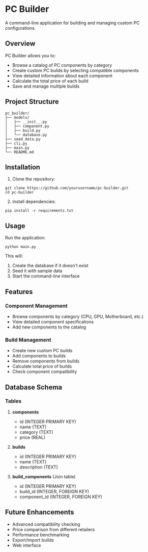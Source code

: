 # PC Builder

A command-line application for building and managing custom PC configurations.

## Overview

PC Builder allows you to:
- Browse a catalog of PC components by category
- Create custom PC builds by selecting compatible components
- View detailed information about each component
- Calculate the total price of each build
- Save and manage multiple builds

## Project Structure

```
pc_builder/
├── models/
│   ├── __init__.py
│   ├── component.py
│   ├── build.py
│   └── database.py
├── seed_data.py
├── cli.py
├── main.py
└── README.md
```

## Installation

1. Clone the repository:
```
git clone https://github.com/yourusername/pc-builder.git
cd pc-builder
```

2. Install dependencies:
```
pip install -r requirements.txt
```

## Usage

Run the application:
```
python main.py
```

This will:
1. Create the database if it doesn't exist
2. Seed it with sample data
3. Start the command-line interface

## Features

### Component Management
- Browse components by category (CPU, GPU, Motherboard, etc.)
- View detailed component specifications
- Add new components to the catalog

### Build Management
- Create new custom PC builds
- Add components to builds
- Remove components from builds
- Calculate total price of builds
- Check component compatibility

## Database Schema

### Tables

1. **components**
   - id (INTEGER PRIMARY KEY)
   - name (TEXT)
   - category (TEXT)
   - price (REAL)

2. **builds**
   - id (INTEGER PRIMARY KEY)
   - name (TEXT)
   - description (TEXT)

3. **build_components** (Join table)
   - id (INTEGER PRIMARY KEY)
   - build_id (INTEGER, FOREIGN KEY)
   - component_id (INTEGER, FOREIGN KEY)

## Future Enhancements

- Advanced compatibility checking
- Price comparison from different retailers
- Performance benchmarking
- Export/import builds
- Web interface